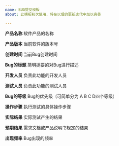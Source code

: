 ```yaml
---
name: BUG提交模板
about: 此模板初次使用，将在以后的更新迭代中加以完善

---
```


**产品名称**
软件产品的名称

**产品版本**
当前软件的版本号

**创建时间**
当前Bug创建时间

**Bug的标题**
简明扼要的对Bug进行描述

**开发人员**
负责此功能的开发人员

**测试人员**
负责此功能的测试人员

**Bug的等级**
Bug的优先级（可简单分为 A B C D四个等级）
 
**操作步骤**
执行测试的具体操作步骤



**实际结果**
实际测试产生的结果

**预期结果**
需求文档或产品说明书规定的结果

**出现频率**
Bug出现的频率
